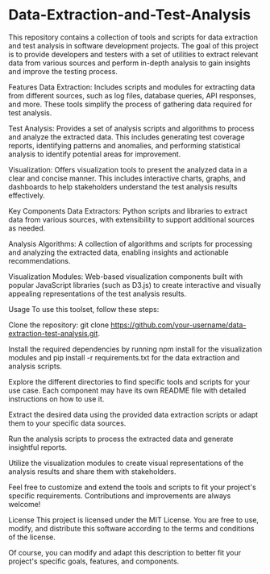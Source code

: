 # Data-Extraction-and-Test-Analysis
This repository contains a collection of tools and scripts for data extraction and test analysis in software development projects. The goal of this project is to provide developers and testers with a set of utilities to extract relevant data from various sources and perform in-depth analysis to gain insights and improve the testing process.

Features
Data Extraction: Includes scripts and modules for extracting data from different sources, such as log files, database queries, API responses, and more. These tools simplify the process of gathering data required for test analysis.

Test Analysis: Provides a set of analysis scripts and algorithms to process and analyze the extracted data. This includes generating test coverage reports, identifying patterns and anomalies, and performing statistical analysis to identify potential areas for improvement.

Visualization: Offers visualization tools to present the analyzed data in a clear and concise manner. This includes interactive charts, graphs, and dashboards to help stakeholders understand the test analysis results effectively.

Key Components
Data Extractors: Python scripts and libraries to extract data from various sources, with extensibility to support additional sources as needed.

Analysis Algorithms: A collection of algorithms and scripts for processing and analyzing the extracted data, enabling insights and actionable recommendations.

Visualization Modules: Web-based visualization components built with popular JavaScript libraries (such as D3.js) to create interactive and visually appealing representations of the test analysis results.

Usage
To use this toolset, follow these steps:

Clone the repository: git clone https://github.com/your-username/data-extraction-test-analysis.git.

Install the required dependencies by running npm install for the visualization modules and pip install -r requirements.txt for the data extraction and analysis scripts.

Explore the different directories to find specific tools and scripts for your use case. Each component may have its own README file with detailed instructions on how to use it.

Extract the desired data using the provided data extraction scripts or adapt them to your specific data sources.

Run the analysis scripts to process the extracted data and generate insightful reports.

Utilize the visualization modules to create visual representations of the analysis results and share them with stakeholders.

Feel free to customize and extend the tools and scripts to fit your project's specific requirements. Contributions and improvements are always welcome!

License
This project is licensed under the MIT License. You are free to use, modify, and distribute this software according to the terms and conditions of the license.

Of course, you can modify and adapt this description to better fit your project's specific goals, features, and components.
